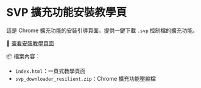# SVP 擴充功能安裝教學頁

這是 Chrome 擴充功能的安裝引導頁面，提供一鍵下載 `.svp` 控制檔的擴充功能。

🔗 [查看安裝教學頁面](https://你的帳號.github.io/svp-extension-guide/)

📦 檔案內容：
- `index.html`：一頁式教學頁面
- `svp_downloader_resilient.zip`：Chrome 擴充功能壓縮檔
